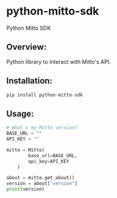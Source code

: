 # python-mitto-sdk
Python Mitto SDK

## Overview:

Python library to interact with Mitto's API.

## Installation:
```python
pip install python-mitto-sdk
```

## Usage:
```python
# What's my Mitto version?
BASE_URL = ""
API_KEY = ""

mitto = Mitto(
        base_url=BASE_URL,
        api_key=API_KEY
    )

about = mitto.get_about()
version = about["version"]
print(version)
```
